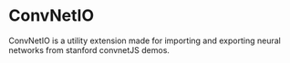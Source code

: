 # ConvNetIO
ConvNetIO is a utility extension made for importing and exporting neural networks from stanford convnetJS demos.
